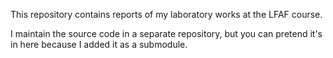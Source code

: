 This repository contains reports of my laboratory works at the LFAF course.

I maintain the source code in a separate repository,
but you can pretend it's in here because I added it as a submodule.

